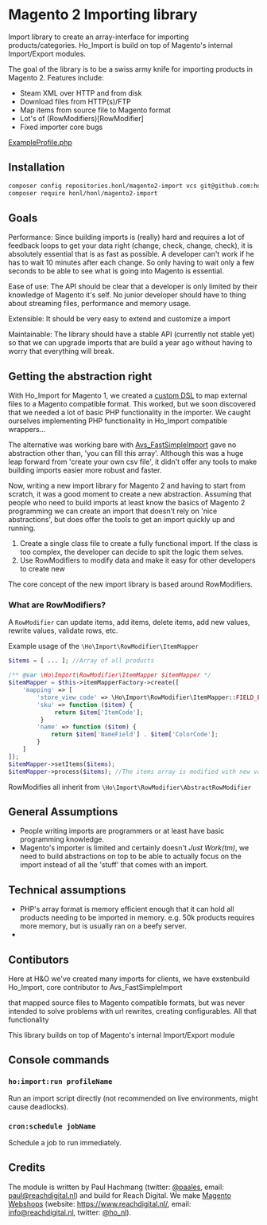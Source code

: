 # Magento 2 Importing library

Import library to create an array-interface for importing products/categories. Ho_Import is build on top
of Magento's internal Import/Export modules.

The goal of the library is to be a swiss army knife for importing products in Magento 2. Features include:

- Steam XML over HTTP and from disk
- Download files from HTTP(s)/FTP
- Map items from source file to Magento format
- Lot's of (RowModifiers)[RowModifier]
- Fixed importer core bugs

[ExampleProfile.php](src/docs/examples/basic/ExampleProfile.php)

## Installation

```BASH
composer config repositories.honl/magento2-import vcs git@github.com:ho-nl/magento2-Ho_Import.git
composer require honl/honl/magento2-import
```

## Goals
Performance: Since building imports is (really) hard and requires a lot of feedback loops to get your data right (change, check, change, check), it is absolutely essential that is as fast as possible. A developer can't work if he has to wait 10 minutes after each change. So only having to wait only a few seconds to be able to see what is going into Magento is essential.

Ease of use: The API should be clear that a developer is only limited by their knowledge of Magento it's self. No junior developer should have to thing about streaming files, performance and memory usage.

Extensible: It should be very easy to extend and customize a import

Maintainable: The library should have a stable API (currently not stable yet) so that we can upgrade imports that are build a year ago without having to worry that everything will break.


## Getting the abstraction right
With Ho_Import for Magento 1, we created a [custom DSL](https://github.com/ho-nl/magento1-Ho_Import/blob/master/docs/imports/product_multiple_sources.xml#L39-L209) to map external files to a Magento compatible format. This worked, but we soon discovered that we needed a lot of basic PHP functionality in the importer. We caught ourselves implementing PHP functionality in Ho_Import compatible wrappers...

The alternative was working bare with [Avs_FastSimpleImport](https://github.com/avstudnitz/AvS_FastSimpleImport) gave no abstraction other than, 'you can fill this array'. Although this was a huge leap forward from 'create your own csv file', it didn't offer any tools to make building imports easier more robust and faster.

Now, writing a new import library for Magento 2 and having to start from scratch, it was a good moment to create a new abstraction. Assuming that people who need to build imports at least know the basics of Magento 2 programming we can create an import that doesn't rely on 'nice abstractions', but does offer the tools to get an import quickly up and running.

1. Create a single class file to create a fully functional import. If the class is too complex, the developer can decide to spit the logic them selves.
2. Use RowModifiers to modify data and make it easy for other developers to create new

The core concept of the new import library is based around RowModifiers.

### What are RowModifiers?
A `RowModifier` can update items, add items, delete items, add new values, rewrite values, validate rows, etc.

Example usage of the `\Ho\Import\RowModifier\ItemMapper`

```PHP
$items = [ ... ]; //Array of all products

/** @var \Ho\Import\RowModifier\ItemMapper $itemMapper */
$itemMapper = $this->itemMapperFactory->create([
    'mapping' => [
        'store_view_code' => \Ho\Import\RowModifier\ItemMapper::FIELD_EMPTY,
        'sku' => function ($item) {
             return $item['ItemCode'];
         }
        'name' => function ($item) {
            return $item['NameField'] . $item['ColorCode'];
        }
    ]
]);
$itemMapper->setItems($items);
$itemMapper->process($items); //The items array is modified with new values.
```


RowModifies all inherit from `\Ho\Import\RowModifier\AbstractRowModifier`



## General Assumptions

- People writing imports are programmers or at least have basic programming knowledge.
- Magento's importer is limited and certainly doesn't *Just Work(tm)*, we need to build abstractions on top to be able to actually focus on the import instead of all the 'stuff' that comes with an import.

## Technical assumptions
- PHP's array format is memory efficient enough that it can hold all products needing to be imported in memory. e.g. 50k products requires more memory, but is usually ran on a beefy server.
-



## Contibutors

Here at H&O we've created many imports for clients, we have exstenbuild Ho_Import, core contributor to Avs_FastSimpleImport



that mapped source files to Magento compatible formats, but was never
intended to solve problems with url rewrites, creating configurables. All that functionality


This library builds on top of Magento's internal Import/Export module

## Console commands

### `ho:import:run profileName`

Run an import script directly (not recommended on live environments, might cause deadlocks).

### `cron:schedule jobName`

Schedule a job to run immediately.


## Credits	
The module is written by Paul Hachmang (twitter: [@paales](https://twitter.com/paales), email: paul@reachdigital.nl) and build for Reach Digital. We make [Magento Webshops](https://www.reachdigital.nl/) (website: <https://www.reachdigital.nl/>, email: <info@reachdigital.nl>, twitter: [@ho_nl](https://twitter.com/ho_nl)).
